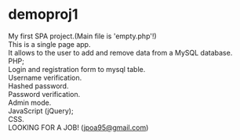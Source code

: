# demoproj1

My first SPA project.(Main file is 'empty.php'!)<br>
This is a single page app.<br>
It allows to the user to add and remove data from a MySQL database.<br>
PHP;<br>
  Login and registration form to mysql table.<br>
  Username verification.<br>
  Hashed password.<br>
  Password verification.<br>
  Admin mode.<br>
JavaScript (jQuery);<br>
CSS.<br>
LOOKING FOR A JOB! (jpoa95@gmail.com)
